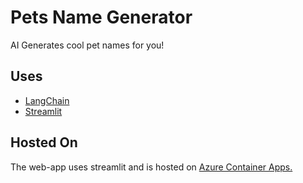 # Pets Name Generator

AI Generates cool pet names for you!

## Uses

- [LangChain](https://python.langchain.com/docs/get_started/introduction.html)
- [Streamlit](https://streamlit.io/)

## Hosted On

The web-app uses streamlit and is hosted on [Azure Container Apps.](https://azure.microsoft.com/en-ca/products/container-apps)